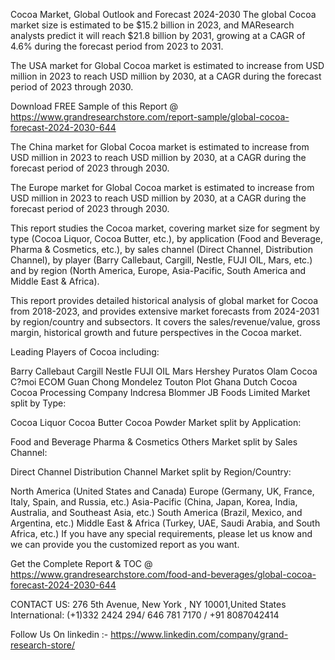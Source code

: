 Cocoa Market, Global Outlook and Forecast 2024-2030
The global Cocoa market size is estimated to be $15.2 billion in 2023, and MAResearch analysts predict it will reach $21.8 billion by 2031, growing at a CAGR of 4.6% during the forecast period from 2023 to 2031.

The USA market for Global Cocoa market is estimated to increase from USD million in 2023 to reach USD million by 2030, at a CAGR during the forecast period of 2023 through 2030.

Download FREE Sample of this Report @ https://www.grandresearchstore.com/report-sample/global-cocoa-forecast-2024-2030-644

The China market for Global Cocoa market is estimated to increase from USD million in 2023 to reach USD million by 2030, at a CAGR during the forecast period of 2023 through 2030.

The Europe market for Global Cocoa market is estimated to increase from USD million in 2023 to reach USD million by 2030, at a CAGR during the forecast period of 2023 through 2030.

This report studies the Cocoa market, covering market size for segment by type (Cocoa Liquor, Cocoa Butter, etc.), by application (Food and Beverage, Pharma & Cosmetics, etc.), by sales channel (Direct Channel, Distribution Channel), by player (Barry Callebaut, Cargill, Nestle, FUJI OIL, Mars, etc.) and by region (North America, Europe, Asia-Pacific, South America and Middle East & Africa).

This report provides detailed historical analysis of global market for Cocoa from 2018-2023, and provides extensive market forecasts from 2024-2031 by region/country and subsectors. It covers the sales/revenue/value, gross margin, historical growth and future perspectives in the Cocoa market.

Leading Players of Cocoa including:

Barry Callebaut
Cargill
Nestle
FUJI OIL
Mars
Hershey
Puratos
Olam Cocoa
C?moi
ECOM
Guan Chong
Mondelez
Touton
Plot Ghana
Dutch Cocoa
Cocoa Processing Company
Indcresa
Blommer
JB Foods Limited
Market split by Type:

Cocoa Liquor
Cocoa Butter
Cocoa Powder
Market split by Application:

Food and Beverage
Pharma & Cosmetics
Others
Market split by Sales Channel:

Direct Channel
Distribution Channel
Market split by Region/Country:

North America (United States and Canada)
Europe (Germany, UK, France, Italy, Spain, and Russia, etc.)
Asia-Pacific (China, Japan, Korea, India, Australia, and Southeast Asia, etc.)
South America (Brazil, Mexico, and Argentina, etc.)
Middle East & Africa (Turkey, UAE, Saudi Arabia, and South Africa, etc.)
If you have any special requirements, please let us know and we can provide you the customized report as you want.

Get the Complete Report & TOC @ https://www.grandresearchstore.com/food-and-beverages/global-cocoa-forecast-2024-2030-644

CONTACT US:
276 5th Avenue, New York , NY 10001,United States
International: (+1)332 2424 294/ 646 781 7170 / +91 8087042414

Follow Us On linkedin :- https://www.linkedin.com/company/grand-research-store/
